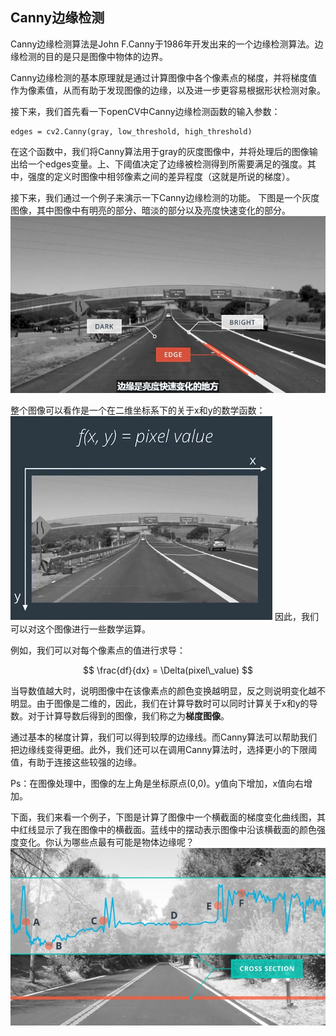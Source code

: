 ## Canny边缘检测
Canny边缘检测算法是John F.Canny于1986年开发出来的一个边缘检测算法。边缘检测的目的是只是图像中物体的边界。

Canny边缘检测的基本原理就是通过计算图像中各个像素点的梯度，并将梯度值作为像素值，从而有助于发现图像的边缘，以及进一步更容易根据形状检测对象。

接下来，我们首先看一下openCV中Canny边缘检测函数的输入参数：

```
edges = cv2.Canny(gray, low_threshold, high_threshold)
```
在这个函数中，我们将Canny算法用于gray的灰度图像中，并将处理后的图像输出给一个edges变量。上、下阈值决定了边缘被检测得到所需要满足的强度。其中，强度的定义时图像中相邻像素之间的差异程度（这就是所说的梯度）。

接下来，我们通过一个例子来演示一下Canny边缘检测的功能。
下图是一个灰度图像，其中图像中有明亮的部分、暗淡的部分以及亮度快速变化的部分。
![灰度图像](/assets/8.jpg)

整个图像可以看作是一个在二维坐标系下的关于x和y的数学函数：
![二元函数](/assets/9.jpg)
因此，我们可以对这个图像进行一些数学运算。

例如，我们可以对每个像素点的值进行求导：

$$
\frac{df}{dx} = \Delta(pixel\_value)
$$

当导数值越大时，说明图像中在该像素点的颜色变换越明显，反之则说明变化越不明显。由于图像是二维的，因此，我们在计算导数时可以同时计算关于x和y的导数。对于计算导数后得到的图像，我们称之为**梯度图像**。

通过基本的梯度计算，我们可以得到较厚的边缘线。而Canny算法可以帮助我们把边缘线变得更细。此外，我们还可以在调用Canny算法时，选择更小的下限阈值，有助于连接这些较强的边缘。

Ps：在图像处理中，图像的左上角是坐标原点(0,0)。y值向下增加，x值向右增加。

下面，我们来看一个例子，下图是计算了图像中一个横截面的梯度变化曲线图，其中红线显示了我在图像中的横截面。蓝线中的摆动表示图像中沿该横截面的颜色强度变化。你认为哪些点最有可能是物体边缘呢？
![强度线](/assets/10.jpg)
